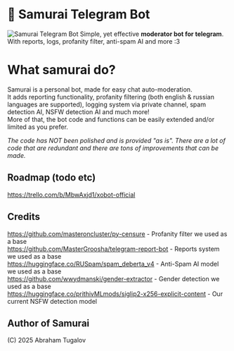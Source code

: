 # 👹 Samurai Telegram Bot
![Samurai Telegram Bot](https://i.imgur.com/S9BPDMt.jpeg "te")
Simple, yet effective **moderator bot for telegram**.  
With reports, logs, profanity filter, anti-spam AI and more :3

# What samurai do?
Samurai is a personal bot, made for easy chat auto-moderation.  
It adds reporting functionality, profanity filtering (both english & russian languages are supported), logging system via private channel, spam detection AI, NSFW detection AI and much more!  
More of that, the bot code and functions can be easily extended and/or limited as you prefer.  

*The code has NOT been polished and is provided "as is". There are a lot of code that are redundant and there are tons of improvements that can be made.*

## Roadmap (todo etc)
https://trello.com/b/MbwAxjd1/xobot-official

## Credits
https://github.com/masteroncluster/py-censure - Profanity filter we used as a base  
https://github.com/MasterGroosha/telegram-report-bot - Reports system we used as a base  
https://huggingface.co/RUSpam/spam_deberta_v4 - Anti-Spam AI model we used as a base  
https://github.com/wwydmanski/gender-extractor - Gender detection we used as a base  
https://huggingface.co/prithivMLmods/siglip2-x256-explicit-content - Our current NSFW detection model

## Author of Samurai

(C) 2025 Abraham Tugalov
